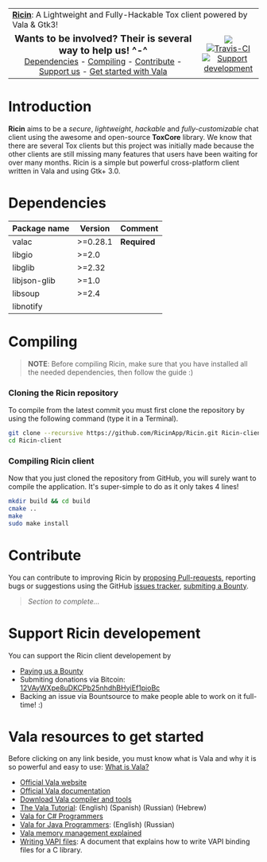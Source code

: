 <table width="100%">
  <tr>
    <td colspan="2">
      <strong><a href="#">Ricin</a></strong>: A Lightweight and Fully-Hackable Tox client powered by Vala & Gtk3!
    </td>
  </tr>
  <tr>
    <td align="center" width="70%">
      <big><b>Wants to be involved? Their is several way to help us! ^-^</b></big><br>
      <a href="#dependencies">Dependencies</a> -
      <a href="#compiling">Compiling</a> -
      <a href="#contribute">Contribute</a> -
      <a href="#support-ricin-developement">Support us</a> -
      <a href="#vala-resources-to-get-started">Get started with Vala</a>
    </td>
    <td align="center" width="20%">
      <img src="https://img.shields.io/badge/version-0.0.1-brightgreen.svg?style=flat">
      <a href="https://travis-ci.org/RicinApp/Ricin">
        <img src="https://api.travis-ci.org/RicinApp/Ricin.svg" alt="Travis-CI">
      </a>
      <a href="https://www.bountysource.com/teams/RicinApp">
        <img src="https://img.shields.io/bountysource/team/RicinApp/activity.svg?style=flat" alt="Support development">
      </a>
    </td>
  </tr>
</table>

# Introduction
**Ricin** aims to be a _secure_, _lightweight_, _hackable_ and _fully-customizable_ chat client using the awesome and open-source **ToxCore** library. We know that there are several Tox clients but this project was initially made because the other clients are still missing many features that users have been waiting for over many months. Ricin is a simple but powerful cross-platform client written in Vala and using Gtk+ 3.0.

# Dependencies
| Package name     | Version   | Comment             |
|------------------|-----------|---------------------|
| valac            | >=0.28.1  | **Required**        |
| libgio           | >=2.0     |                     |
| libglib          | >=2.32    |                     |
| libjson-glib     | >=1.0     |                     |
| libsoup          | >=2.4     |                     |
| libnotify        |           |                     |

# Compiling
> **NOTE**:
> Before compiling Ricin, make sure that you have installed all the needed dependencies, then follow the guide :)

### Cloning the Ricin repository
To compile from the latest commit you must first clone the repository by using the following command (type it in a Terminal).

```bash
git clone --recursive https://github.com/RicinApp/Ricin.git Ricin-client
cd Ricin-client
```

### Compiling Ricin client
Now that you just cloned the repository from GitHub, you will surely want to compile the application. It's super-simple to do as it only takes 4 lines!

```bash
mkdir build && cd build
cmake ..
make
sudo make install
```

# Contribute
You can contribute to improving Ricin by [proposing Pull-requests](https://github.com/RicinApp/Ricin/pulls), reporting bugs or suggestions using the GitHub [issues tracker](https://github.com/RicinApp/Ricin/issues), [submiting a Bounty](https://www.bountysource.com/teams/RicinApp).

> _Section to complete..._

# Support Ricin developement
You can support the Ricin client developement by
- [Paying us a Bounty](https://www.bountysource.com/teams/RicinApp)
- Submiting donations via Bitcoin: [12VAyWXpe8uDKCPb25nhdhBHyiEf1pioBc](bitcoin:12VAyWXpe8uDKCPb25nhdhBHyiEf1pioBc)
- Backing an issue via Bountsource to make people able to work on it full-time! :)

# Vala resources to get started
Before clicking on any link beside, you must know what is Vala and why it is so powerful and easy to use: [What is Vala?](https://wiki.gnome.org/Projects/Vala/About)

- [Official Vala website](https://live.gnome.org/Vala)
- [Official Vala documentation](http://www.valadoc.org)
- [Download Vala compiler and tools](https://wiki.gnome.org/Projects/Vala/Tools)
- [The Vala Tutorial](https://wiki.gnome.org/Projects/Vala/Tutorial): (English) (Spanish) (Russian) (Hebrew)
- [Vala for C# Programmers](https://wiki.gnome.org/Projects/Vala/ValaForCSharpProgrammers)
- [Vala for Java Programmers](https://wiki.gnome.org/Projects/Vala/ValaForJavaProgrammers): (English) (Russian)
- [Vala memory management explained](https://wiki.gnome.org/Projects/Vala/ReferenceHandling)
- [Writing VAPI files](https://wiki.gnome.org/Projects/Vala/LegacyBindings): A document that explains how to write VAPI binding files for a C library.
